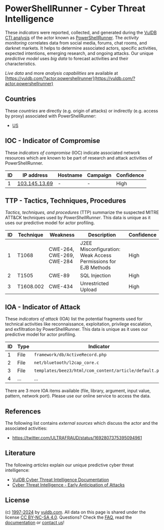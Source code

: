 # PowerShellRunner - Cyber Threat Intelligence

These _indicators_ were reported, collected, and generated during the [VulDB CTI analysis](https://vuldb.com/?kb.cti) of the actor known as [PowerShellRunner](https://vuldb.com/?actor.powershellrunner). The _activity monitoring_ correlates data from social media, forums, chat rooms, and darknet markets. It helps to determine associated actors, specific activities, expected intentions, emerging research, and ongoing attacks. Our unique _predictive model_ uses _big data_ to forecast activities and their characteristics.

_Live data_ and more _analysis capabilities_ are available at [https://vuldb.com/?actor.powershellrunner](https://vuldb.com/?actor.powershellrunner)

## Countries

These _countries_ are directly (e.g. origin of attacks) or indirectly (e.g. access by proxy) associated with PowerShellRunner:

* [US](https://vuldb.com/?country.us)

## IOC - Indicator of Compromise

These _indicators of compromise_ (IOC) indicate associated network resources which are known to be part of research and attack activities of PowerShellRunner.

ID | IP address | Hostname | Campaign | Confidence
-- | ---------- | -------- | -------- | ----------
1 | [103.145.13.69](https://vuldb.com/?ip.103.145.13.69) | - | - | High

## TTP - Tactics, Techniques, Procedures

_Tactics, techniques, and procedures_ (TTP) summarize the suspected MITRE ATT&CK techniques used by _PowerShellRunner_. This data is unique as it uses our predictive model for actor profiling.

ID | Technique | Weakness | Description | Confidence
-- | --------- | -------- | ----------- | ----------
1 | T1068 | CWE-264, CWE-269, CWE-284 | J2EE Misconfiguration: Weak Access Permissions for EJB Methods | High
2 | T1505 | CWE-89 | SQL Injection | High
3 | T1608.002 | CWE-434 | Unrestricted Upload | High

## IOA - Indicator of Attack

These _indicators of attack_ (IOA) list the potential fragments used for technical activities like reconnaissance, exploitation, privilege escalation, and exfiltration by PowerShellRunner. This data is unique as it uses our predictive model for actor profiling.

ID | Type | Indicator | Confidence
-- | ---- | --------- | ----------
1 | File | `framework/db/ActiveRecord.php` | High
2 | File | `net/bluetooth/l2cap_core.c` | High
3 | File | `templates/beez3/html/com_content/article/default.php` | High
4 | ... | ... | ...

There are 3 more IOA items available (file, library, argument, input value, pattern, network port). Please use our online service to access the data.

## References

The following list contains _external sources_ which discuss the actor and the associated activities:

* https://twitter.com/ULTRAFRAUD/status/1692807375395094961

## Literature

The following _articles_ explain our unique predictive cyber threat intelligence:

* [VulDB Cyber Threat Intelligence Documentation](https://vuldb.com/?kb.cti)
* [Cyber Threat Intelligence - Early Anticipation of Attacks](https://www.scip.ch/en/?labs.20201022)

## License

(c) [1997-2024](https://vuldb.com/?kb.changelog) by [vuldb.com](https://vuldb.com/?kb.about). All data on this page is shared under the license [CC BY-NC-SA 4.0](https://creativecommons.org/licenses/by-nc-sa/4.0/). Questions? Check the [FAQ](https://vuldb.com/?kb.faq), read the [documentation](https://vuldb.com/?kb) or [contact us](https://vuldb.com/?contact)!
